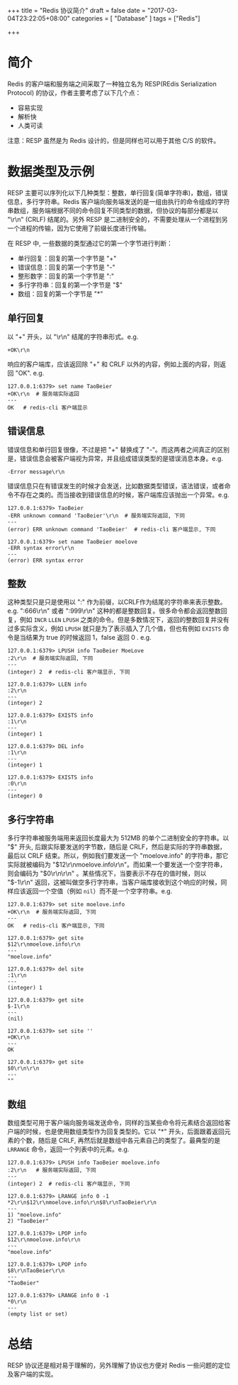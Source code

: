 +++
title = "Redis 协议简介"
draft = false
date = "2017-03-04T23:22:05+08:00"
categories = [ "Database" ]
tags = ["Redis"]

+++

# 简介

Redis 的客户端和服务端之间采取了一种独立名为 RESP(REdis Serialization Protocol) 的协议，作者主要考虑了以下几个点：

* 容易实现
* 解析快
* 人类可读

注意：RESP 虽然是为 Redis 设计的，但是同样也可以用于其他 C/S 的软件。


# 数据类型及示例

RESP 主要可以序列化以下几种类型：整数，单行回复(简单字符串)，数组，错误信息，多行字符串。Redis 客户端向服务端发送的是一组由执行的命令组成的字符串数组，服务端根据不同的命令回复不同类型的数据，但协议的每部分都是以 "\r\n" (CRLF) 结尾的。另外 RESP 是二进制安全的，不需要处理从一个进程到另一个进程的传输，因为它使用了前缀长度进行传输。

在 RESP 中, 一些数据的类型通过它的第一个字节进行判断：

* 单行回复：回复的第一个字节是 "+"
* 错误信息：回复的第一个字节是 "-"
* 整形数字：回复的第一个字节是 ":"
* 多行字符串：回复的第一个字节是 "\$"
* 数组：回复的第一个字节是 "*"

## 单行回复

以 "+" 开头，以 "\r\n" 结尾的字符串形式。e.g.

```
+OK\r\n
```

响应的客户端库，应该返回除 "+" 和 CRLF 以外的内容，例如上面的内容，则返回 "OK". e.g.

```
127.0.0.1:6379> set name TaoBeier
+OK\r\n  # 服务端实际返回
---
OK   # redis-cli 客户端显示
```

## 错误信息

错误信息和单行回复很像，不过是把 "+" 替换成了 "-"。而这两者之间真正的区别是，错误信息会被客户端视为异常，并且组成错误类型的是错误消息本身。e.g.

```
-Error message\r\n
```

错误信息只在有错误发生的时候才会发送，比如数据类型错误，语法错误，或者命令不存在之类的。而当接收到错误信息的时候，客户端库应该抛出一个异常。e.g.

```
127.0.0.1:6379> TaoBeier
-ERR unknown command 'TaoBeier'\r\n  # 服务端实际返回, 下同
---
(error) ERR unknown command 'TaoBeier'  # redis-cli 客户端显示, 下同

127.0.0.1:6379> set name TaoBeier moelove
-ERR syntax error\r\n
---
(error) ERR syntax error
```

## 整数

这种类型只是只是使用以 ":" 作为前缀，以CRLF作为结尾的字符串来表示整数。e.g. ":666\r\n" 或者 ":999\r\n" 这种的都是整数回复。很多命令都会返回整数回复，例如 `INCR` `LLEN` `LPUSH` 之类的命令。但是多数情况下，返回的整数回复并没有过多实际含义，例如 `LPUSH` 就只是为了表示插入了几个值，但也有例如 `EXISTS` 命令是当结果为 true 的时候返回 1，false 返回 0 . e.g.

```
127.0.0.1:6379> LPUSH info TaoBeier MoeLove
:2\r\n  # 服务端实际返回, 下同
---
(integer) 2  # redis-cli 客户端显示, 下同

127.0.0.1:6379> LLEN info
:2\r\n
---
(integer) 2

127.0.0.1:6379> EXISTS info
:1\r\n
---
(integer) 1

127.0.0.1:6379> DEL info
:1\r\n
---
(integer) 1

127.0.0.1:6379> EXISTS info
:0\r\n
---
(integer) 0
```

## 多行字符串

多行字符串被服务端用来返回长度最大为 512MB 的单个二进制安全的字符串。以 "\$" 开头, 后跟实际要发送的字节数，随后是 CRLF，然后是实际的字符串数据，最后以 CRLF 结束。所以，例如我们要发送一个 "moelove.info" 的字符串，那它实际就被编码为 "\$12\r\nmoelove.info\r\n"。而如果一个要发送一个空字符串，则会编码为 "\$0\r\n\r\n" 。某些情况下，当要表示不存在的值时候，则以 "\$-1\r\n" 返回，这被叫做空多行字符串，当客户端库接收到这个响应的时候，同样应该返回一个空值（例如 `nil`）而不是一个空字符串。e.g.

```
127.0.0.1:6379> set site moelove.info
+OK\r\n  # 服务端实际返回, 下同
---
OK   # redis-cli 客户端显示, 下同

127.0.0.1:6379> get site
$12\r\nmoelove.info\r\n
---
"moelove.info"

127.0.0.1:6379> del site
:1\r\n
---
(integer) 1

127.0.0.1:6379> get site
$-1\r\n
---
(nil)

127.0.0.1:6379> set site ''
+OK\r\n
---
OK

127.0.0.1:6379> get site
$0\r\n\r\n
---
""
```

## 数组

数组类型可用于客户端向服务端发送命令，同样的当某些命令将元素结合返回给客户端的时候，也是使用数组类型作为回复类型的。它以 "*" 开头，后面跟着返回元素的个数，随后是 CRLF, 再然后就是数组中各元素自己的类型了。最典型的是 `LRRANGE` 命令，返回一个列表中的元素。e.g.

```
127.0.0.1:6379> LPUSH info TaoBeier moelove.info
:2\r\n   # 服务端实际返回, 下同
---
(integer) 2  # redis-cli 客户端显示, 下同

127.0.0.1:6379> LRANGE info 0 -1
*2\r\n$12\r\nmoelove.info\r\n$8\r\nTaoBeier\r\n
---
1) "moelove.info"
2) "TaoBeier"

127.0.0.1:6379> LPOP info
$12\r\nmoelove.info\r\n
---
"moelove.info"

127.0.0.1:6379> LPOP info
$8\r\nTaoBeier\r\n
---
"TaoBeier"

127.0.0.1:6379> LRANGE info 0 -1
*0\r\n
---
(empty list or set)
```


# 总结

RESP 协议还是相对易于理解的，另外理解了协议也方便对 Redis 一些问题的定位及客户端的实现。
